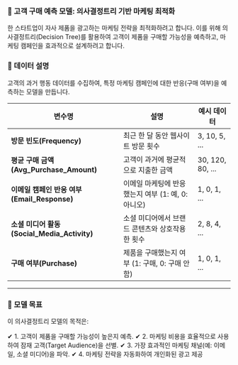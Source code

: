 ### **🛒 고객 구매 예측 모델: 의사결정트리 기반 마케팅 최적화**

한 스타트업이 자사 제품을 광고하는 마케팅 전략을 최적화하려고 합니다. 이를 위해 의사결정트리(Decision Tree)를 활용하여 고객이 제품을 구매할 가능성을 예측하고, 마케팅 캠페인을 효과적으로 설계하려고 합니다.

### **📌 데이터 설명**

고객의 과거 행동 데이터를 수집하여, 특정 마케팅 캠페인에 대한 반응(구매 여부)을 예측하는 모델을 만듭니다.

| 변수명 | 설명 | 예시 데이터 |
| --- | --- | --- |
| **방문 빈도(Frequency)** | 최근 한 달 동안 웹사이트 방문 횟수 | 3, 10, 5, ... |
| **평균 구매 금액(Avg_Purchase_Amount)** | 고객이 과거에 평균적으로 지출한 금액 | 30, 120, 80, ... |
| **이메일 캠페인 반응 여부(Email_Response)** | 이메일 마케팅에 반응했는지 여부 (1: 예, 0: 아니오) | 1, 0, 1, ... |
| **소셜 미디어 활동(Social_Media_Activity)** | 소셜 미디어에서 브랜드 콘텐츠와 상호작용한 횟수 | 2, 8, 4, ... |
| **구매 여부(Purchase)** | 제품을 구매했는지 여부 (1: 구매, 0: 구매 안 함) | 1, 0, 1, ... |

---

### **🎯 모델 목표**

이 의사결정트리 모델의 목적은:

✔ 1. 고객이 제품을 구매할 가능성이 높은지 예측.
✔ 2. 마케팅 비용을 효율적으로 사용하여 잠재 고객(Target Audience)을 선별.
✔ 3. 가장 효과적인 마케팅 채널(예: 이메일, 소셜 미디어)을 파악.
✔ 4. 마케팅 전략을 자동화하여 개인화된 광고 제공
